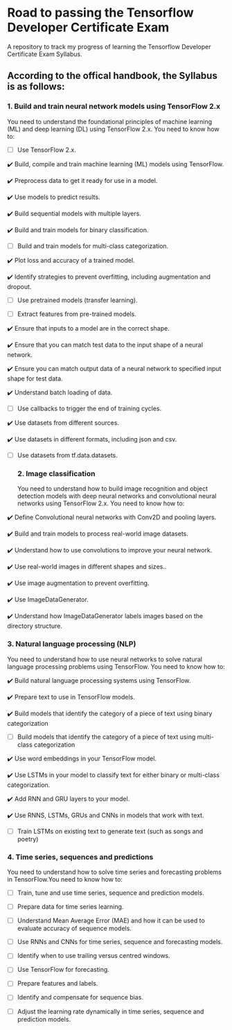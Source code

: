 # Road to passing the Tensorflow Developer Certificate Exam

A repository to track my progress of learning the Tensorflow Developer Certificate Exam Syllabus.
## According to the offical handbook, the Syllabus is as follows:
### 1. Build and train neural network models using TensorFlow 2.x
You need to understand the foundational principles of machine learning (ML) and deep learning (DL)
using TensorFlow 2.x. You need to know how to:

- [ ] Use TensorFlow 2.x.
  
:heavy_check_mark: Build, compile and train machine learning (ML) models using TensorFlow.
  
:heavy_check_mark: Preprocess data to get it ready for use in a model.
  
:heavy_check_mark: Use models to predict results.
  
:heavy_check_mark: Build sequential models with multiple layers.
  
:heavy_check_mark: Build and train models for binary classification.
  
- [ ] Build and train models for multi-class categorization.
  
:heavy_check_mark: Plot loss and accuracy of a trained model.
  
:heavy_check_mark: Identify strategies to prevent overfitting, including augmentation and dropout.
  
- [ ] Use pretrained models (transfer learning).
  
- [ ] Extract features from pre-trained models.
  
:heavy_check_mark: Ensure that inputs to a model are in the correct shape.
  
:heavy_check_mark: Ensure that you can match test data to the input shape of a neural network.
  
:heavy_check_mark: Ensure you can match output data of a neural network to specified input shape for test data.
  
:heavy_check_mark: Understand batch loading of data.
  
- [ ] Use callbacks to trigger the end of training cycles.
  
:heavy_check_mark: Use datasets from different sources.
  
:heavy_check_mark: Use datasets in different formats, including json and csv.
  
- [ ] Use datasets from tf.data.datasets.
  
  ### 2. Image classification
  You need to understand how to build image recognition and object detection models with deep neural
  networks and convolutional neural networks using TensorFlow 2.x. You need to know how to:
  
:heavy_check_mark: Define Convolutional neural networks with Conv2D and pooling layers.
  
:heavy_check_mark: Build and train models to process real-world image datasets.
  
:heavy_check_mark: Understand how to use convolutions to improve your neural network.
  
:heavy_check_mark: Use real-world images in different shapes and sizes..
  
:heavy_check_mark: Use image augmentation to prevent overfitting.
  
:heavy_check_mark: Use ImageDataGenerator.
  
:heavy_check_mark: Understand how ImageDataGenerator labels images based on the directory structure.
  
### 3. Natural language processing (NLP)

You need to understand how to use neural networks to solve natural language processing problems
using TensorFlow. You need to know how to:

:heavy_check_mark: Build natural language processing systems using TensorFlow.
  
:heavy_check_mark: Prepare text to use in TensorFlow models.
  
:heavy_check_mark: Build models that identify the category of a piece of text using binary categorization
  
- [ ] Build models that identify the category of a piece of text using multi-class categorization
  
:heavy_check_mark: Use word embeddings in your TensorFlow model.
  
:heavy_check_mark: Use LSTMs in your model to classify text for either binary or multi-class categorization.
  
:heavy_check_mark: Add RNN and GRU layers to your model.
  
:heavy_check_mark: Use RNNS, LSTMs, GRUs and CNNs in models that work with text.
  
- [ ] Train LSTMs on existing text to generate text (such as songs and poetry)
  
### 4. Time series, sequences and predictions

You need to understand how to solve time series and forecasting problems in TensorFlow.You need to
know how to:

- [ ] Train, tune and use time series, sequence and prediction models.
  
- [ ] Prepare data for time series learning.
  
- [ ] Understand Mean Average Error (MAE) and how it can be used to evaluate accuracy of
  sequence models.
  
- [ ] Use RNNs and CNNs for time series, sequence and forecasting models.
  
- [ ] Identify when to use trailing versus centred windows.
  
- [ ] Use TensorFlow for forecasting.
  
- [ ] Prepare features and labels.
  
- [ ] Identify and compensate for sequence bias.
  
- [ ] Adjust the learning rate dynamically in time series, sequence and prediction models.
  
